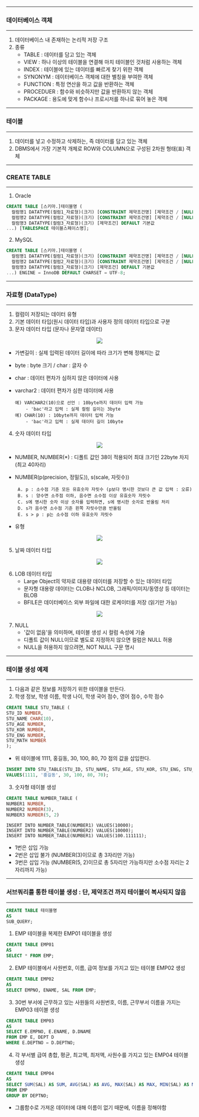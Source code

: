-----
### 데이터베이스 객체
-----
1. 데이터베이스 내 존재하는 논리적 저장 구조
2. 종류
   - TABLE : 데이터를 담고 있는 객체
   - VIEW : 하나 이상의 테이블을 연결해 마치 테이블인 것처럼 사용하는 객체
   - INDEX : 테이블에 있는 데이터를 빠르게 찾기 위한 객체
   - SYNONYM : 데이터베이스 객체에 대한 별칭을 부여한 객체
   - FUNCTION : 특정 연산을 하고 값을 반환하는 객체
   - PROCEDUER : 함수와 비슷하지만 값을 반환하지 않는 객체
   - PACKAGE : 용도에 맞게 함수나 프로시저를 하나로 묶어 놓은 객체

-----
### 테이블
-----
1. 데이터를 넣고 수정하고 삭제하는, 즉 데이터를 담고 있는 객체
2. DBMS에서 가장 기본적 개체로 ROW와 COLUMN으로 구성된 2차원 형태(표) 객체

-----
### CREATE TABLE
-----
1. Oracle
```sql
CREATE TABLE [스키마.]테이블명 (
  컬럼명1 DATATYPE(컬럼1_자료형)(크기) [CONSTRAINT 제약조건명] [제약조건 / [NULL, NOT NULL]]
  컬럼명2 DATATYPE(컬럼2_자료형)(크기) [CONSTRAINT 제약조건명] [제약조건 / [NULL, NOT NULL]]
  컬럼명3 DATATYPE(컬럼3_자료형)(크기) [제약조건] DEFAULT 기본값 
...) [TABLESPACE 테이블스페이스명];
```

2. MySQL
```sql
CREATE TABLE [스키마.]테이블명 (
  컬럼명1 DATATYPE(컬럼1_자료형)(크기) [CONSTRAINT 제약조건명] [제약조건 / [NULL, NOT NULL]]
  컬럼명2 DATATYPE(컬럼2_자료형)(크기) [CONSTRAINT 제약조건명] [제약조건 / [NULL, NOT NULL]]
  컬럼명3 DATATYPE(컬럼3_자료형)(크기) [제약조건] DEFAULT 기본값 
...) ENGINE = InnoDB DEFAULT CHARSET = UTF-8;
```

-----
### 자료형 (DataType)
-----
1. 컬럼이 저장되는 데이터 유형
2. 기본 데이터 타입(원시 데이터 타입)과 사용자 정의 데이터 타입으로 구분
3. 문자 데이터 타입 (문자나 문자열 데이터)
<div align = "center">
<img src = "https://github.com/sooyounghan/DataBase/assets/34672301/d6acf32c-dac4-4f1b-836d-760eabcc62e2">
</div>   

  - 가변길이 : 실제 입력된 데이터 길이에 따라 크기가 변해 정해지는 값
  - byte : byte 크기 / char : 글자 수
  - char : 데이터 편차가 심하지 않은 데이터에 사용
  - varchar2 : 데이터 편차가 심한 데이터에 사용

        예) VARCHAR2(10)으로 선언 : 10byte까지 데이터 입력 가능
            - 'bac'라고 입력 : 실제 컬럼 길이는 3byte
        예) CHAR(10) : 10byte까지 데이터 입력 가능
            - 'bac'라고 입력 : 실제 데이터 길이 10byte

4. 숫자 데이터 타입
<div align = "center">
<img src = "https://github.com/sooyounghan/DataBase/assets/34672301/62fbaf0f-1a6b-4223-8bba-cd13bbbcf3e3">
</div>   

  - NUMBER, NUMBER(*) : 디폴트 값인 38이 적용되어 최대 크기인 22byte 차지 (최고 40자리)
  - NUMBER(p(precision, 정밀도)), s(scale, 자릿수))

         A. p : 소수점 기준 모든 유효숫자 자릿수 (p보다 명시한 것보다 큰 값 입력 : 오류)
         B. s : 양수면 소주점 이하, 음수면 소수점 이상 유효숫자 자릿수
         C. s에 명시한 숫자 이상 숫자를 입력하면, s에 명시한 숫자로 반올림 처리
         D. s가 음수면 소수점 기준 왼쪽 자릿수만큼 반올림
         E. s > p : p는 소수점 이하 유효숫자 자릿수

  - 유형
<div align = "center">
<img src = "https://github.com/sooyounghan/DataBase/assets/34672301/76f949a5-7608-4451-bec8-49972c767f7f">
</div>

5. 날짜 데이터 타입
<div align = "center">
<img src = "https://github.com/sooyounghan/DataBase/assets/34672301/526438e3-9dce-49d7-aa94-7af2606bbb4f">
</div>

6. LOB 데이터 타입
   - Large Object의 약자로 대용량 데이터를 저장할 수 있는 데이터 타입
   - 문자형 대용량 데이터는 CLOB나 NCLOB, 그래픽/이미지/동영상 등 데이터는 BLOB
   - BFILE은 데이터베이스 외부 파일에 대한 로케이터를 저장 (읽기만 가능)
<div align = "center">
<img src = "https://github.com/sooyounghan/DataBase/assets/34672301/f74261eb-569c-42d6-b66b-ed9bd6af25ce">
</div>

7. NULL
   - '값이 없음'을 의미하며, 테이블 생성 시 컬럼 속성에 기술
   - 디폴트 값이 NULL이므로 별도로 지정하지 않으면 컬럼은 NULL 허용
   - NULL을 허용하지 않으려면, NOT NULL 구문 명시

-----
### 테이블 생성 예제
-----
1. 다음과 같은 정보를 저장하기 위한 테이블을 만든다.
2. 학생 정보, 학생 이름, 학생 나이, 학생 국어 점수, 영어 점수, 수학 점수
```sql
CREATE TABLE STU_TABLE (
STU_ID NUMBER,
STU_NAME CHAR(10),
STU_AGE NUMBER,
STU_KOR NUMBER,
STU_ENG NUMBER,
STU_MATH NUMBER
);
```

   - 위 테이블에 1111, 홍길동, 30, 100, 80, 70 점의 값을 삽입한다.
```sql
INSERT INTO STU_TABLE(STU_ID, STU_NAME, STU_AGE, STU_KOR, STU_ENG, STU_MATH)
VALUES(1111, '홍길동', 30, 100, 80, 70);
```

3. 숫자형 테이블 생성
```sql
CREATE TABLE NUMBER_TABLE (
NUMBER1 NUMBER,
NUMBER2 NUMBER(3),
NUMBER3 NUMBER(5, 2)
```

```
INSERT INTO NUMBER_TABLE(NUMBER1) VALUES(10000);
INSERT INTO NUMBER_TABLE(NUMBER2) VALUES(10000);
INSERT INTO NUMBER_TABLE(NUMBER1) VALUES(100.111111);
```
  -  1번은 삽입 가능
  -  2번은 삽입 불가 (NUMBER(3)이므로 총 3자리만 가능)
  -  3번은 삽입 가능 (NUMBER(5, 2)이므로 총 5자리만 가능하지만 소수점 자리는 2자리까지 가능)

-----
### 서브쿼리를 통한 테이블 생성 : 단, 제약조건 까지 테이블이 복사되지 않음
-----
```sql
CREATE TABLE 테이블명
AS
SUB_QUERY;
```
1. EMP 테이블을 복제한 EMP01 테이블을 생성
```sql
CREATE TABLE EMP01
AS
SELECT * FROM EMP;
```

2. EMP 테이블에서 사원번호, 이름, 급여 정보를 가지고 있는 테이블 EMP02 생성
```sql
CREATE TABLE EMP02
AS
SELECT EMPNO, ENAME, SAL FROM EMP;
```

3. 30번 부서에 근무하고 있는 사원들의 사원번호, 이름, 근무부서 이름을 가지는 EMP03 테이블 생성
```sql
CREATE TABLE EMP03
AS
SELECT E.EMPNO, E.ENAME, D.DNAME
FROM EMP E, DEPT D
WHERE E.DEPTNO = D.DEPTNO;
```

4. 각 부서별 급여 총합, 평균, 최고액, 최저액, 사원수를 가지고 있는 EMP04 테이블 생성
```sql
CREATE TABLE EMP04
AS
SELECT SUM(SAL) AS SUM, AVG(SAL) AS AVG, MAX(SAL) AS MAX, MIN(SAL) AS MIN, COUNT(SAL) AS COUNT
FROM EMP 
GROUP BY DEPTNO;
```
  - 그룹함수로 가져온 데이터에 대해 이름이 없기 때문에, 이름을 정해야함
